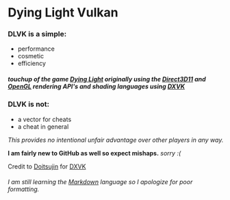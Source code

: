 # Dying Light Vulkan

### DLVK is a simple:
 - performance 
 - cosmetic
 - efficiency
##### touchup of the game [Dying Light](https://dyinglightgame.com/dyinglight/) originally using the [Direct3D11](https://docs.microsoft.com/en-us/windows/win32/direct3d11/atoc-dx-graphics-direct3d-11) and [OpenGL](https://www.opengl.org/) rendering API's and shading languages using [DXVK](https://github.com/doitsujin/dxvk)

### DLVK is not:
- a vector for cheats
- a cheat in general

_This provides no intentional unfair advantage over other players in any way._

**I am fairly new to GitHub as well so expect mishaps.** _sorry :(_

Credit to [Doitsujin](https://github.com/doitsujin/) for [DXVK](https://github.com/doitsujin/dxvk)

###### _I am still learning the [Markdown](https://daringfireball.net/projects/markdown/) language so I apologize for poor formatting._
